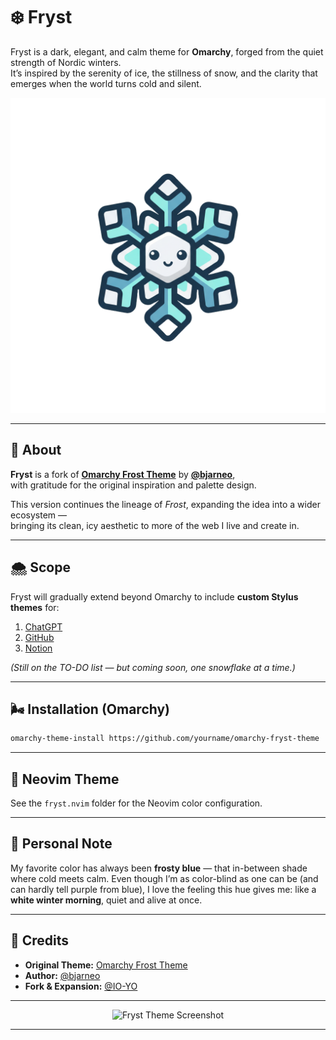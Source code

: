 # ❄️ Fryst

Fryst is a dark, elegant, and calm theme for **Omarchy**, forged from the quiet strength of Nordic winters.  
It’s inspired by the serenity of ice, the stillness of snow, and the clarity that emerges when the world turns cold and silent.

<p align="center">
  <img src="logo.png" alt="Fryst Logo">
</p>

---

## 🧊 About

**Fryst** is a fork of [**Omarchy Frost Theme**](https://github.com/bjarneo/omarchy-frost-theme) by [**@bjarneo**](https://github.com/bjarneo),  
with gratitude for the original inspiration and palette design.  

This version continues the lineage of *Frost*, expanding the idea into a wider ecosystem —  
bringing its clean, icy aesthetic to more of the web I live and create in.

---

## 🌨️ Scope

Fryst will gradually extend beyond Omarchy to include **custom Stylus themes** for:

1. [ChatGPT](https://chat.openai.com)  
2. [GitHub](https://github.com)  
3. [Notion](https://notion.so)

*(Still on the TO-DO list — but coming soon, one snowflake at a time.)*

---

## 🌬️ Installation (Omarchy)

```bash
omarchy-theme-install https://github.com/yourname/omarchy-fryst-theme
````

---

## 🧠 Neovim Theme

See the `fryst.nvim` folder for the Neovim color configuration.

---

## 🩵 Personal Note

My favorite color has always been **frosty blue** — that in-between shade where cold meets calm.
Even though I’m as color-blind as one can be (and can hardly tell purple from blue),
I love the feeling this hue gives me: like a **white winter morning**, quiet and alive at once.

---

## 🌌 Credits

* **Original Theme:** [Omarchy Frost Theme](https://github.com/bjarneo/omarchy-frost-theme)
* **Author:** [@bjarneo](https://github.com/bjarneo)
* **Fork & Expansion:** [@IO-YO](https://github.com/IO-YO)

---

<p align="center">
  <img src="theme.png" alt="Fryst Theme Screenshot">
</p>

---
